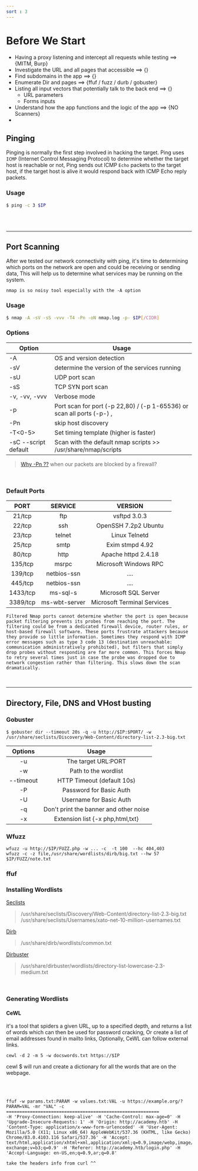 ```yaml
---
sort : 3
---
```


# Before We Start

- Having a proxy listening and intercept all requests while testing ==> {MITM, Burp}
- Investigate the URL and all pages that accessible ==> {}
- Find subdomains in the app ==> {}
- Enumerate Dir and pages ==> {ffuf / fuzz / durb / gobuster}
- Listing all input vectors that potentially talk to the back end ==> {}
	- URL parameters 
	- Forms inputs 
- Understand how the app functions and the logic of the app ==> {NO Scanners}
- 



## Pinging 
Pinging is normally the first step involved in hacking the target. Ping uses `ICMP` (Internet Control Messaging Protocol) to determine whether the target host is reachable or not, Ping sends out ICMP `Echo` packets to the target host, if the target host is alive it would respond back with ICMP Echo reply packets.

### Usage
```bash
$ ping -c 3 $IP 
```


<br>
<br>

-------- 



## Port Scanning

After we tested our network connectivity with ping, it's time to determining which ports on the network are open and could be receiving or sending data, This will help us to determine what services may be running on the system.

```warning
nmap is so noisy tool especially with the -A option
```

### Usage
```bash
$ nmap -A -sV -sS -vvv -T4 -Pn -oN nmap.log -p- $IP[/CIDR]
```

### Options


| Option                | Usage                                                                    |
|-----------------------|--------------------------------------------------------------------------|
| -A                    | OS and version detection                                                 |
| -sV                   | determine the version of the services running                            |
| -sU                   | UDP port scan                                                            |
| -sS                   | TCP SYN port scan                                                        |
| -v, -vv, -vvv         | Verbose mode                                                             |
| -p <port range>       | Port scan for port (-p 22,80) / (-p 1-65536)  or scan all ports (-p-) ,  |
| -Pn                   | skip host discovery                                                      |
| -T<0-5>               | Set timing template (higher is faster)                                   |
| -sC  --script default | Scan with the default nmap scripts  >>  /usr/share/nmap/scripts          |


> [Why -Pn ??](https://informationsecurity.medium.com/nmap-pn-no-ping-option-analysis-d9aaa95be5b0) when our packets are blocked by a firewall?

<br>

### Default Ports


|   PORT   |    SERVICE    |           VERSION           |
|:--------:|:-------------:|:---------------------------:|
| 21/tcp   | ftp           | vsftpd 3.0.3                |
| 22/tcp   | ssh           | OpenSSH 7.2p2 Ubuntu        |
| 23/tcp   | telnet        | Linux Telnetd               |
| 25/tcp   | smtp          | Exim stmpd 4.92             |
| 80/tcp   | http          | Apache  httpd 2.4.18        |
| 135/tcp  | msrpc         | Microsoft Windows RPC       |
| 139/tcp  | netbios-ssn   | ....                        |
| 445/tcp  | netbios-ssn   | ....                        |
| 1433/tcp | ms-sql-s      | Microsoft SQL Server        |
| 3389/tcp | ms-wbt-server | Microsoft Terminal Services |



```note
Filtered Nmap ports cannot determine whether the port is open because packet filtering prevents its probes from reaching the port. The filtering could be from a dedicated firewall device, router rules, or host-based firewall software. These ports frustrate attackers because they provide so little information. Sometimes they respond with ICMP error messages such as type 3 code 13 (destination unreachable: communication administratively prohibited), but filters that simply drop probes without responding are far more common. This forces Nmap to retry several times just in case the probe was dropped due to network congestion rather than filtering. This slows down the scan dramatically.
```

<br>

----

## Directory, File, DNS and VHost busting

### Gobuster

```
$ gobuster dir --timeout 20s -q -u http://$IP:$PORT/ -w /usr/share/seclists/Discovery/Web-Content/directory-list-2.3-big.txt
```

|      Options     |                  Usage                 |
|:----------------:|:--------------------------------------:|
| -u               | The target URL:PORT                    |
| -w               |  Path to the wordlist                  |
| --timeout        | HTTP Timeout (default 10s)             |
| -P               | Password for Basic Auth                |
| -U               | Username for Basic Auth                |
| -q               | Don't print the banner and other noise |
| -x               | Extension list {-x php,html,txt}       |


### Wfuzz 
```
wfuzz -u http://$IP/FUZZ.php -w ... -c  -t 100  --hc 404,403
wfuzz -c -z file,/usr/share/wordlists/dirb/big.txt --hw 57 $IP/FUZZ/note.txt
```



### ffuf 









### Installing Wordlists
 
[Seclists](https://github.com/danielmiessler/SecLists)

> /usr/share/seclists/Discovery/Web-Content/directory-list-2.3-big.txt <br>
> /usr/share/seclists/Usernames/xato-net-10-million-usernames.txt

[Dirb](https://github.com/v0re/dirb/tree/master/wordlists)
> /usr/share/dirb/wordlists/common.txt

[Dirbuster](https://github.com/daviddias/node-dirbuster/tree/master/lists) 
> /usr/share/dirbuster/wordlists/directory-list-lowercase-2.3-medium.txt

<br>

### Generating Wordlists

#### CeWL
it's a tool that spiders a given URL, up to a specified depth, and returns a list of words which can then be used for password cracking, Or create a list of email addresses found in mailto links, Optionally, CeWL can follow external links. <br>

```
cewl -d 2 -m 5 -w docswords.txt https://$IP
```

cewl  $  will run and create a dictionary for all the words that are on the webpage.






<br>



<br>

```
ffuf -w params.txt:PARAM -w values.txt:VAL -u https://example.org/?PARAM=VAL -mr "VAL" -c
==========================================================
-H 'Proxy-Connection: keep-alive' -H 'Cache-Control: max-age=0' -H 'Upgrade-Insecure-Requests: 1' -H 'Origin: http://academy.htb' -H 'Content-Type: application/x-www-form-urlencoded' -H 'User-Agent: Mozilla/5.0 (X11; Linux x86_64) AppleWebKit/537.36 (KHTML, like Gecko) Chrome/83.0.4103.116 Safari/537.36' -H 'Accept: text/html,application/xhtml+xml,application/xml;q=0.9,image/webp,image/apng,*/*;q=0.8,application/signed-exchange;v=b3;q=0.9' -H 'Referer: http://academy.htb/login.php' -H 'Accept-Language: en-US,en;q=0.9,ar;q=0.8'

take the headers info from curl ^^
```
